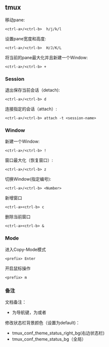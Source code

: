 ## tmux

移动pane:
```
<ctrl-a>/<ctrl-b>  h/j/k/l
```
设置pane宽度和高度:
```
<ctrl-a>/<ctrl-b>  H/J/K/L
```
将当前的pane最大化并且新建一个Window:
```
<ctrl-a>/<ctrl-b> + 
```
### Session

退出保存当前会话（detach):
```
<ctrl-a>/<ctrl-b> d
```
连接指定的会话（attach）:
```
<ctrl-a>/<ctrl-b> attach -t <session-name>
```

### Window

新建一个Window:
```
<ctrl-a>/<ctrl-b> !
```
窗口最大化（恢复窗口）:
```
<ctrl-a>/<ctrl-b> z
```
切换Window(指定编号):
```
<ctrl-a>/<ctrl-b> <Number>
```
新增窗口
```
<ctrl-a><ctrl-b> c
```
删除当前窗口
```
<ctrl-a><ctrl-b> &
```

### Mode
进入Copy-Mode模式
```
<prefix> Enter
```
开启鼠标操作
```
<prefix> m
```

### 备注

文档备注：
- <prefix>为导航键，为<ctrl-a>或者<ctrl-b>

修改状态栏背景颜色（设置为default)：
- tmux_conf_theme_status_right_bg(右边状态栏)
- tmux_conf_theme_status_bg（全局）
